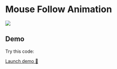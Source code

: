 # Mouse Follow Animation

![](https://salvadorvasqz.github.io/js-mouse-follow-animation/blob/main/static/demo.gif)

## Demo

Try this code:

[Launch demo :rocket:](https://salvadorvasqz.github.io/js-mouse-follow-animation/)
